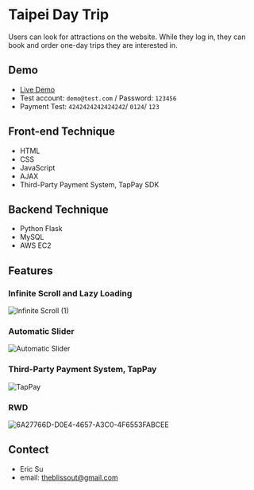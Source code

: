 # Taipei Day Trip
Users can look for attractions on the website. While they log in, they can book and order one-day trips they are interested in.

## Demo
- [Live Demo](http://34.193.245.158:3000/)
- Test account: `demo@test.com` / Password: `123456`
- Payment Test:  `4242424242424242`/ `0124`/ `123` 

## Front-end Technique
- HTML
- CSS
- JavaScript
- AJAX
- Third-Party Payment System, TapPay SDK

## Backend Technique
- Python Flask
- MySQL
- AWS EC2

## Features
### Infinite Scroll and Lazy Loading
![Infinite Scroll (1)](https://user-images.githubusercontent.com/89247843/182754876-ac7ec9c5-facf-4e87-82c8-4b081ab95e48.gif)

### Automatic Slider
![Automatic Slider](https://user-images.githubusercontent.com/89247843/182753723-f8ceb001-f2e4-4a2b-a29b-55f2baeaf2b7.gif)

### Third-Party Payment System, TapPay
![TapPay](https://user-images.githubusercontent.com/89247843/182756593-cf2fb12d-6f58-490b-88b1-f89d02a48660.gif)

### RWD
![6A27766D-D0E4-4657-A3C0-4F6553FABCEE](https://user-images.githubusercontent.com/89247843/182761185-2e7d0866-ebb3-43d1-b195-1a6957df48e8.gif)

## Contect
- Eric Su
- email: theblissout@gmail.com

